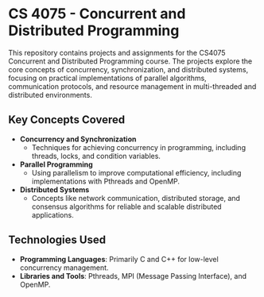 # CS 4075 - Concurrent and Distributed Programming

This repository contains projects and assignments for the CS4075 Concurrent and Distributed Programming course. The projects explore the core concepts of concurrency, synchronization, and distributed systems, focusing on practical implementations of parallel algorithms, communication protocols, and resource management in multi-threaded and distributed environments.

## Key Concepts Covered

- **Concurrency and Synchronization**
  - Techniques for achieving concurrency in programming, including threads, locks, and condition variables.
- **Parallel Programming**
  - Using parallelism to improve computational efficiency, including implementations with Pthreads and OpenMP.
- **Distributed Systems**
  - Concepts like network communication, distributed storage, and consensus algorithms for reliable and scalable distributed applications.

## Technologies Used

- **Programming Languages**: Primarily C and C++ for low-level concurrency management.
- **Libraries and Tools**: Pthreads, MPI (Message Passing Interface), and OpenMP.
